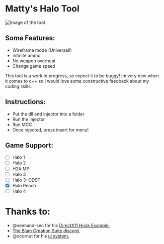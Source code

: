 # Matty's Halo Tool

![Image of the tool](https://i.imgur.com/tHymOF2.png)

## Some Features:
* Wireframe mode (Universal!)
* Infinite ammo
* No weapon overheat
* Change game speed


This tool is a work in progress, so expect it to be buggy!
Im very new when it comes to c++ so i would love some constructive feedback about my coding skills.

## Instructions:
* Put the dll and injector into a folder
* Run the injector
* Run MCC
* Once injected, press insert for menu!

## Game Support:
- [ ] Halo 1
- [ ] Halo 2
- [ ] H2A MP
- [ ] Halo 3
- [ ] Halo 3: ODST
- [x] Halo Reach
- [ ] Halo 4

# Thanks to:
* @neimand-sec for his [DirectX11 Hook Example.](https://github.com/niemand-sec/DirectX11Hook)
* [The Blam Creation Suite discord.](https://discord.gg/ksvhEQD)
* @ocornut for his [ui system.](https://github.com/ocornut/imgui)

